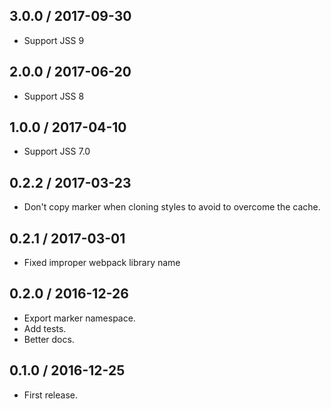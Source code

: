 ## 3.0.0 / 2017-09-30

- Support JSS 9

## 2.0.0 / 2017-06-20

- Support JSS 8

## 1.0.0 / 2017-04-10

- Support JSS 7.0

## 0.2.2 / 2017-03-23

- Don't copy marker when cloning styles to avoid to overcome the cache.

## 0.2.1 / 2017-03-01

- Fixed improper webpack library name

## 0.2.0 / 2016-12-26

- Export marker namespace.
- Add tests.
- Better docs.

## 0.1.0 / 2016-12-25

- First release.
